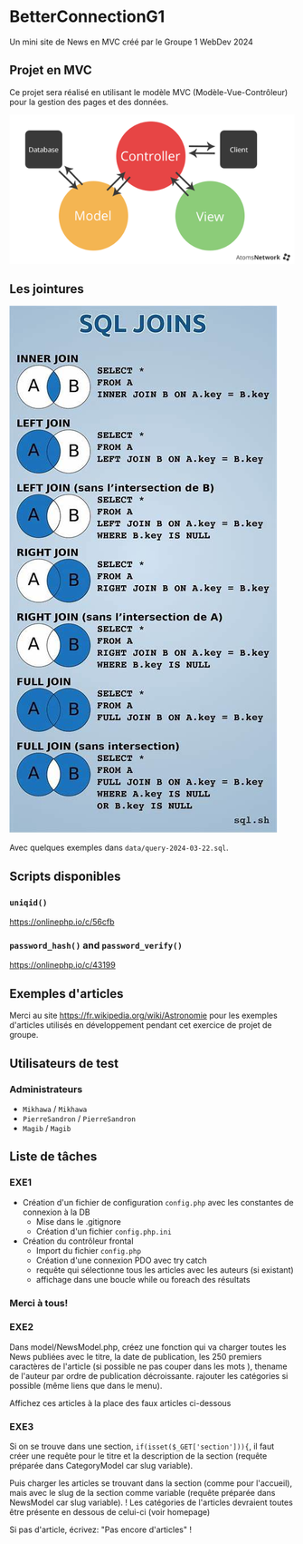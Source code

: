 # BetterConnectionG1
Un mini site de News en MVC créé par le Groupe 1 WebDev 2024

## Projet en MVC

Ce projet sera réalisé en utilisant le modèle MVC (Modèle-Vue-Contrôleur) pour la gestion des pages et des données.

![MVC](https://raw.githubusercontent.com/WebDevCF2m2023/OneConnectionG2/main/public/img/MVC.png)

## Les jointures
![join](https://raw.githubusercontent.com/WebDevCF2m2023/BetterConnectionG1/main/public/img/sql-joins.jpg)

Avec quelques exemples dans `data/query-2024-03-22.sql`.

## Scripts disponibles

### `uniqid()`

https://onlinephp.io/c/56cfb

### `password_hash()` and `password_verify()`

https://onlinephp.io/c/43199

## Exemples d'articles

Merci au site https://fr.wikipedia.org/wiki/Astronomie pour les exemples d'articles utilisés en développement pendant cet exercice de projet de groupe.

## Utilisateurs de test

### Administrateurs

- `Mikhawa` / `Mikhawa`
- `PierreSandron` / `PierreSandron`
- `Magib` / `Magib`

## Liste de tâches

### EXE1
- Création d'un fichier de configuration `config.php` avec les constantes de connexion à la DB
    - Mise dans le .gitignore
    - Création d'un fichier `config.php.ini`
- Création du contrôleur frontal
    - Import du fichier `config.php`
    - Création d'une connexion PDO avec try catch
    - requête qui sélectionne tous les articles avec les auteurs (si existant)
    - affichage dans une boucle while ou foreach des résultats

### Merci à tous!

### EXE2

Dans model/NewsModel.php, créez une fonction qui va charger toutes les News publiées avec le titre, la date de publication, les 250 premiers caractères de l'article (si possible ne pas couper dans les mots ), thename de l'auteur par ordre de publication décroissante. rajouter les catégories si possible (même liens que dans le menu).


Affichez ces articles à la place des faux articles ci-dessous

### EXE3

Si on se trouve dans une section, `if(isset($_GET['section'])){`, il faut créer une requête pour le titre et la description de la section (requête préparée dans CategoryModel car slug variable).

Puis charger les articles se trouvant dans la section (comme pour l'accueil), mais avec le slug de la section comme variable (requête préparée dans NewsModel car slug variable). ! Les catégories de l'articles devraient toutes être présente en dessous de celui-ci (voir homepage)

Si pas d'article, écrivez: "Pas encore d'articles" !

